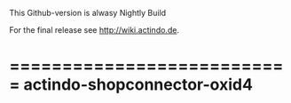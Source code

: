 This Github-version is alwasy Nightly Build

For the final release see http://wiki.actindo.de.

===========================
actindo-shopconnector-oxid4
===========================